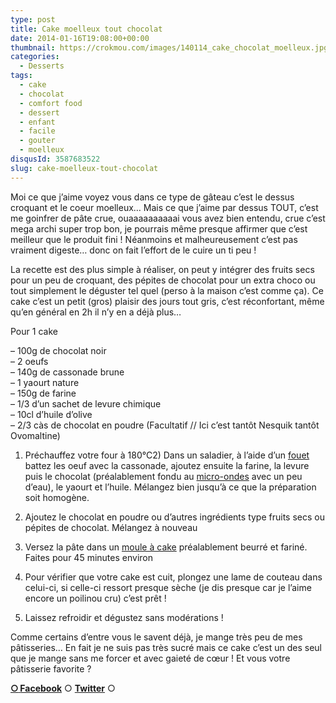 ```yaml
---
type: post
title: Cake moelleux tout chocolat
date: 2014-01-16T19:08:00+00:00
thumbnail: https://crokmou.com/images/140114_cake_chocolat_moelleux.jpg
categories: 
  - Desserts
tags: 
  - cake
  - chocolat
  - comfort food
  - dessert
  - enfant
  - facile
  - gouter
  - moelleux
disqusId: 3587683522
slug: cake-moelleux-tout-chocolat
---
```


Moi ce que j’aime voyez vous dans ce type de gâteau c’est le dessus croquant et le coeur moelleux… Mais ce que j’aime par dessus TOUT, c’est me goinfrer de pâte crue, ouaaaaaaaaaai vous avez bien entendu, crue c’est mega archi super trop bon, je pourrais même presque affirmer que c’est meilleur que le produit fini ! Néanmoins et malheureusement c’est pas vraiment digeste… donc on fait l’effort de le cuire un ti peu !

La recette est des plus simple à réaliser, on peut y intégrer des fruits secs pour un peu de croquant, des pépites de chocolat pour un extra choco ou tout simplement le déguster tel quel (perso à la maison c’est comme ça). Ce cake c’est un petit (gros) plaisir des jours tout gris, c’est réconfortant, même qu’en général en 2h il n’y en a déjà plus…

Pour 1 cake

– 100g de chocolat noir  
– 2 oeufs  
– 140g de cassonade brune  
– 1 yaourt nature  
– 150g de farine  
– 1/3 d’un sachet de levure chimique  
– 10cl d’huile d’olive  
– 2/3 càs de chocolat en poudre (Facultatif // Ici c’est tantôt Nesquik tantôt Ovomaltine)

1) Préchauffez votre four à 180°C2) Dans un saladier, à l’aide d’un [fouet](http://www.rueducommerce.fr/index/ustensile%20Fouet%20inox) battez les oeuf avec la cassonade, ajoutez ensuite la farine, la levure puis le chocolat (préalablement fondu au [micro-ondes](http://www.rueducommerce.fr/m/pl/malid:29456719) avec un peu d’eau), le yaourt et l’huile. Mélangez bien jusqu’à ce que la préparation soit homogène.

4) Ajoutez le chocolat en poudre ou d’autres ingrédients type fruits secs ou pépites de chocolat. Mélangez à nouveau

5) Versez la pâte dans un [moule à cake](http://www.rueducommerce.fr/index/moule%20a%20cake) préalablement beurré et fariné. Faites pour 45 minutes environ

6) Pour vérifier que votre cake est cuit, plongez une lame de couteau dans celui-ci, si celle-ci ressort presque sèche (je dis presque car je l’aime encore un poilinou cru) c’est prêt !

7) Laissez refroidir et dégustez sans modérations !

Comme certains d’entre vous le savent déjà, je mange très peu de mes pâtisseries… En fait je ne suis pas très sucré mais ce cake c’est un des seul que je mange sans me forcer et avec gaieté de cœur ! Et vous votre pâtisserie favorite ?

[**○<span style="font-size: xx-small; margin: 0px; outline: 0px; padding: 0px;"><span style="font-family: Arial, Helvetica, sans-serif; margin: 0px; outline: 0px; padding: 0px;"> </span></span>Facebook**](https://www.facebook.com/pages/CroKMou/148093255259077) ○ [**Twitter**](https://twitter.com/Crokmou) ○